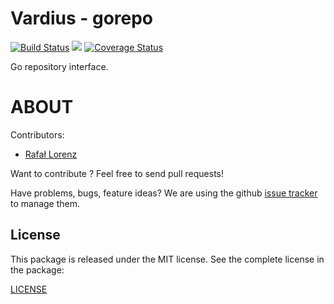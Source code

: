 Vardius - gorepo
================
[![Build Status](https://travis-ci.org/vardius/gorepo.svg?branch=master)](https://travis-ci.org/vardius/gorepo) [![](https://godoc.org/github.com/vardius/gorepo?status.svg)](http://godoc.org/github.com/vardius/gorepo) [![Coverage Status](https://coveralls.io/repos/github/Vardius/gorepo/badge.svg?branch=master)](https://coveralls.io/github/vardius/gorepo?branch=master)

Go repository interface.

ABOUT
==================================================
Contributors:

* [Rafał Lorenz](http://rafallorenz.com)

Want to contribute ? Feel free to send pull requests!

Have problems, bugs, feature ideas?
We are using the github [issue tracker](https://github.com/vardius/gorepo/issues) to manage them.

License
-------

This package is released under the MIT license. See the complete license in the package:

[LICENSE](LICENSE.md)
